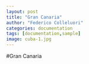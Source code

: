 ```yaml
---
layout: post
title: "Gran Canaria"
author: "Federico Colleluori"
categories: documentation
tags: [documentation,sample]
image: cuba-1.jpg
---
```


#Gran Canaria
